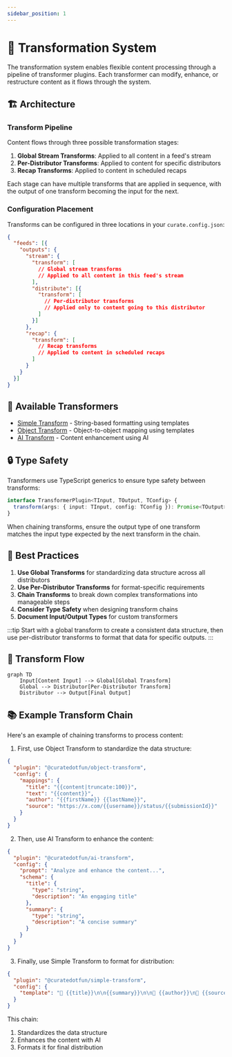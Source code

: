 ```yaml
---
sidebar_position: 1
---
```


# 🔄 Transformation System

The transformation system enables flexible content processing through a pipeline of transformer plugins. Each transformer can modify, enhance, or restructure content as it flows through the system.

## 🏗️ Architecture

### Transform Pipeline

Content flows through three possible transformation stages:

1. **Global Stream Transforms**: Applied to all content in a feed's stream
2. **Per-Distributor Transforms**: Applied to content for specific distributors
3. **Recap Transforms**: Applied to content in scheduled recaps

Each stage can have multiple transforms that are applied in sequence, with the output of one transform becoming the input for the next.

### Configuration Placement

Transforms can be configured in three locations in your `curate.config.json`:

```json
{
  "feeds": [{
    "outputs": {
      "stream": {
        "transform": [
          // Global stream transforms
          // Applied to all content in this feed's stream
        ],
        "distribute": [{
          "transform": [
            // Per-distributor transforms
            // Applied only to content going to this distributor
          ]
        }]
      },
      "recap": {
        "transform": [
          // Recap transforms
          // Applied to content in scheduled recaps
        ]
      }
    }
  }]
}
```

## 🔌 Available Transformers

- [Simple Transform](./simple-transform.md) - String-based formatting using templates
- [Object Transform](./object-transform.md) - Object-to-object mapping using templates
- [AI Transform](./ai-transform.md) - Content enhancement using AI

## 🔒 Type Safety

Transformers use TypeScript generics to ensure type safety between transforms:

```typescript
interface TransformerPlugin<TInput, TOutput, TConfig> {
  transform(args: { input: TInput, config: TConfig }): Promise<TOutput>;
}
```

When chaining transforms, ensure the output type of one transform matches the input type expected by the next transform in the chain.

## 🚀 Best Practices

1. **Use Global Transforms** for standardizing data structure across all distributors
2. **Use Per-Distributor Transforms** for format-specific requirements
3. **Chain Transforms** to break down complex transformations into manageable steps
4. **Consider Type Safety** when designing transform chains
5. **Document Input/Output Types** for custom transformers

:::tip
Start with a global transform to create a consistent data structure, then use per-distributor transforms to format that data for specific outputs.
:::

## 🔄 Transform Flow

```mermaid
graph TD
    Input[Content Input] --> Global[Global Transform]
    Global --> Distributor[Per-Distributor Transform]
    Distributor --> Output[Final Output]
```

## 📚 Example Transform Chain

Here's an example of chaining transforms to process content:

1. First, use Object Transform to standardize the data structure:

```json
{
  "plugin": "@curatedotfun/object-transform",
  "config": {
    "mappings": {
      "title": "{{content|truncate:100}}",
      "text": "{{content}}",
      "author": "{{firstName}} {{lastName}}",
      "source": "https://x.com/{{username}}/status/{{submissionId}}"
    }
  }
}
```

2. Then, use AI Transform to enhance the content:

```json
{
  "plugin": "@curatedotfun/ai-transform",
  "config": {
    "prompt": "Analyze and enhance the content...",
    "schema": {
      "title": {
        "type": "string",
        "description": "An engaging title"
      },
      "summary": {
        "type": "string",
        "description": "A concise summary"
      }
    }
  }
}
```

3. Finally, use Simple Transform to format for distribution:

```json
{
  "plugin": "@curatedotfun/simple-transform",
  "config": {
    "template": "📢 {{title}}\n\n{{summary}}\n\n👤 {{author}}\n🔗 {{source}}"
  }
}
```

This chain:

1. Standardizes the data structure
2. Enhances the content with AI
3. Formats it for final distribution
